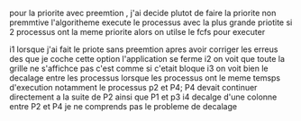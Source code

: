  pour la priorite avec preemtion , j'ai decide plutot de faire la priorite non premmtive l'algoritheme execute le processus avec la plus grande priotite si 2 processus ont la meme priorite alors on utilse 
 le fcfs pour executer
 
i1 lorsque j'ai fait le priote sans preemtion apres avoir corriger les erreus  des que je coche cette option l'application se ferme
i2 on voit que toute la grille ne s'affichce pas c'est comme si c'etait bloque
i3 on voit bien le decalage entre les  processus  lorsque les processus  ont le meme temsps d'execution notamment le processus p2 et P4; P4 devait continuer directement a la suite de P2 ainsi que P1 et p3
i4  decalge d'une colonne entre P2 et P4 
je ne comprends pas le probleme de decalage
